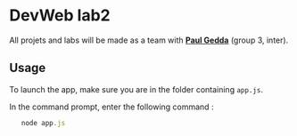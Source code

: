 # DevWeb lab2
All projets and labs will be made as a team with <a href = "https://github.com/pauloo18/">**Paul Gedda**</a> (group 3, inter).
## Usage 
To launch the app, make sure you are in the folder containing ```app.js```.

In the command prompt, enter the following command :
```js
   node app.js
